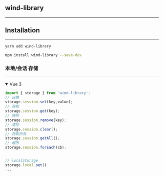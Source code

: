 ## wind-library

---

## Installation

---

```sh
yarn add wind-library

npm install wind-library --save-dev
```

### 本地/会话 存储

---

<details open>
<summary>Vue 3</summary>

```js
import { storage } from 'wind-library';
// 设置
storage.session.set(key,value);
// 获取
storage.session.get(key);
// 移除
storage.session.remove(key);
// 清除
storage.session.clear();
// 获取所有
storage.session.getAll();
// 遍历
storage.session.forEach(cb);


// localStorage
storage.local.set()
...
```

</details>
